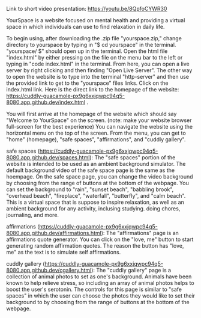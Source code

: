 Link to short video presentation: https://youtu.be/8QpfoCYWR30

YourSpace is a website focused on mental health and providing a virtual space in which individuals can use to find relaxation in daily life.

To begin using, after downloading the .zip file "yourspace.zip," change directory to yourspace by typing in "$ cd yourspace" in the terminal. "yourspace/ $" should open up in the terminal. Open the html file "index.html" by either pressing on the file on the menu bar to the left or typing in "code index.html" in the terminal. From here, you can open a live server by right clicking and then finding "Open Live Server". The other way to open the website is to type into the terminal "http-server" and then use the provided link to get to the "yourspace" files links. Click on the index.html link. Here is the direct link to the homepage of the website: https://cuddly-guacamole-px9g6xxjqwpc94q5-8080.app.github.dev/index.html .

You will first arrive at the homepage of the website which should say "Welcome to YourSpace" on the screen. (note: make your website browser full-screen for the best experience) You can navigate the website using the horizontal menu on the top of the screen. From the menu, you can get to "home" (homepage), "safe spaces", "affirmations", and "cuddly gallery".

safe spaces (https://cuddly-guacamole-px9g6xxjqwpc94q5-8080.app.github.dev/spaces.html):
The "safe spaces" portion of the website is intended to be used as an ambient background simulator. The default background video of the safe space page is the same as the hoempage. On the safe space page, you can change the video background by choosing from the range of buttons at the bottom of the webpage. You can set the background to "rain", "sunset beach", "babbling brook", "overhead beach", "fireplace", "waterfall", "butterfly", and "calm beach". This is a virtual space that is suppose to inspire relaxation, as well as an ambient background for any activity, inclusing studying. doing chores, journaling, and more.

affirmations (https://cuddly-guacamole-px9g6xxjqwpc94q5-8080.app.github.dev/affirmations.html):
The "affirmations" page is an affirmations quote generator. You can click on the "love, me" button to start generating random affirmation quotes. The reason the button has "love, me" as the text is to simulate self affirmations.

cuddly gallery (https://cuddly-guacamole-px9g6xxjqwpc94q5-8080.app.github.dev/cgallery.html):
The "cuddly gallery" page is a collection of animal photos to set as one's background. Animals have been known to help relieve stress, so including an array of animal photos helps to boost the user's serotonin. The controls for this page is similar to "safe spaces" in which the user can choose the photos they would like to set their background to by choosing from the range of buttons at the bottom of the webpage.
